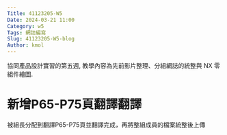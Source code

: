 ```yaml
---
Title: 41123205-W5
Date: 2024-03-21 11:00
Category: w5
Tags: 網誌編寫
Slug: 41123205-W5-blog
Author: kmol
---
```


協同產品設計實習的第五週, 教學內容為先前影片整理、分組網誌的統整與 NX 零組件繪圖.

<!-- PELICAN_END_SUMMARY -->

# 新增P65-P75頁翻譯翻譯
被組長分配到翻譯P65-P75頁並翻譯完成，再將整組成員的檔案統整後上傳